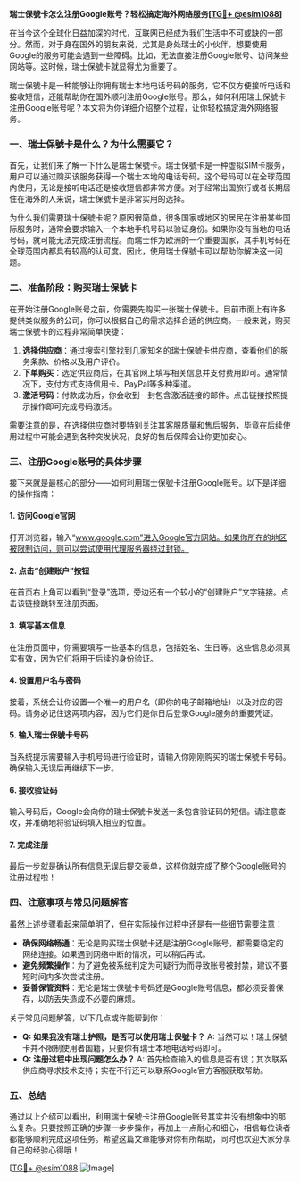 **瑞士保號卡怎么注册Google账号？轻松搞定海外网络服务[[TG💪+ @esim1088](https://t.me/s/esim1088)]**

在当今这个全球化日益加深的时代，互联网已经成为我们生活中不可或缺的一部分。然而，对于身在国外的朋友来说，尤其是身处瑞士的小伙伴，想要使用Google的服务可能会遇到一些障碍。比如，无法直接注册Google账号、访问某些网站等。这时候，瑞士保號卡就显得尤为重要了。

瑞士保號卡是一种能够让你拥有瑞士本地电话号码的服务，它不仅方便接听电话和接收短信，还能帮助你在国外顺利注册Google账号。那么，如何利用瑞士保號卡注册Google账号呢？本文将为你详细介绍整个过程，让你轻松搞定海外网络服务。

### **一、瑞士保號卡是什么？为什么需要它？**

首先，让我们来了解一下什么是瑞士保號卡。瑞士保號卡是一种虚拟SIM卡服务，用户可以通过购买该服务获得一个瑞士本地的电话号码。这个号码可以在全球范围内使用，无论是接听电话还是接收短信都非常方便。对于经常出国旅行或者长期居住在海外的人来说，瑞士保號卡是非常实用的选择。

为什么我们需要瑞士保號卡呢？原因很简单，很多国家或地区的居民在注册某些国际服务时，通常会要求输入一个本地手机号码以验证身份。如果你没有当地的电话号码，就可能无法完成注册流程。而瑞士作为欧洲的一个重要国家，其手机号码在全球范围内都具有较高的认可度。因此，使用瑞士保號卡可以帮助你解决这一问题。

### **二、准备阶段：购买瑞士保號卡**

在开始注册Google账号之前，你需要先购买一张瑞士保號卡。目前市面上有许多提供类似服务的公司，你可以根据自己的需求选择合适的供应商。一般来说，购买瑞士保號卡的过程非常简单快捷：

1. **选择供应商**：通过搜索引擎找到几家知名的瑞士保號卡供应商，查看他们的服务条款、价格以及用户评价。
2. **下单购买**：选定供应商后，在其官网上填写相关信息并支付费用即可。通常情况下，支付方式支持信用卡、PayPal等多种渠道。
3. **激活号码**：付款成功后，你会收到一封包含激活链接的邮件。点击链接按照提示操作即可完成号码激活。

需要注意的是，在选择供应商时要特别关注其客服质量和售后服务，毕竟在后续使用过程中可能会遇到各种突发状况，良好的售后保障会让你更加安心。

### **三、注册Google账号的具体步骤**

接下来就是最核心的部分——如何利用瑞士保號卡注册Google账号。以下是详细的操作指南：

#### **1. 访问Google官网**
打开浏览器，输入“www.google.com”进入Google官方网站。如果你所在的地区被限制访问，则可以尝试使用代理服务器绕过封锁。

#### **2. 点击“创建账户”按钮**
在首页右上角可以看到“登录”选项，旁边还有一个较小的“创建账户”文字链接。点击该链接跳转至注册页面。

#### **3. 填写基本信息**
在注册页面中，你需要填写一些基本的信息，包括姓名、生日等。这些信息必须真实有效，因为它们将用于后续的身份验证。

#### **4. 设置用户名与密码**
接着，系统会让你设置一个唯一的用户名（即你的电子邮箱地址）以及对应的密码。请务必记住这两项内容，因为它们是你日后登录Google服务的重要凭证。

#### **5. 输入瑞士保號卡号码**
当系统提示需要输入手机号码进行验证时，请输入你刚刚购买的瑞士保號卡号码。确保输入无误后再继续下一步。

#### **6. 接收验证码**
输入号码后，Google会向你的瑞士保號卡发送一条包含验证码的短信。请注意查收，并准确地将验证码填入相应的位置。

#### **7. 完成注册**
最后一步就是确认所有信息无误后提交表单，这样你就完成了整个Google账号的注册过程啦！

### **四、注意事项与常见问题解答**

虽然上述步骤看起来简单明了，但在实际操作过程中还是有一些细节需要注意：

- **确保网络畅通**：无论是购买瑞士保號卡还是注册Google账号，都需要稳定的网络连接。如果遇到网络中断的情况，可以稍后再试。
- **避免频繁操作**：为了避免被系统判定为可疑行为而导致账号被封禁，建议不要短时间内多次尝试注册。
- **妥善保管资料**：无论是瑞士保號卡号码还是Google账号信息，都必须妥善保存，以防丢失造成不必要的麻烦。

关于常见问题解答，以下几点或许能帮到你：
- **Q: 如果我没有瑞士护照，是否可以使用瑞士保號卡？**
   A: 当然可以！瑞士保號卡并不限制使用者国籍，只要你有瑞士本地电话号码即可。
- **Q: 注册过程中出现问题怎么办？**
   A: 首先检查输入的信息是否有误；其次联系供应商寻求技术支持；实在不行还可以联系Google官方客服获取帮助。

### **五、总结**

通过以上介绍可以看出，利用瑞士保號卡注册Google账号其实并没有想象中的那么复杂。只要按照正确的步骤一步步操作，再加上一点耐心和细心，相信每位读者都能够顺利完成这项任务。希望这篇文章能够对你有所帮助，同时也欢迎大家分享自己的经验心得哦！

[[TG💪+ @esim1088](https://t.me/s/esim1088) ![Image](https://i.postimg.cc/4NQfJmqS/Snipaste-2025-05-13-00-14-12.png)]